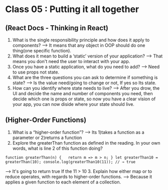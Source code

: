# Class 05 : Putting it all together

## (React Docs - Thinking in React)

1. What is the single responsibility principle and how does it apply to components?
--> It means that any object in OOP should do one thing(one specific function).
2. What does it mean to build a ‘static’ version of your application?
--> That means you don't need the user to interact with your app.
3. Once you have a static application, what do you need to add?
--> Need to use props not state.
4. What are the three questions you can ask to determine if something is state?
--> Is the value need/going to change or not, If yes so Its state.
5. How can you identify where state needs to live?
--> After you drow, the UI and decide the name and number of components you need, then decide which one is props or state, so now you have a clear vision of your app, you can now diside where your state should live.  

## (Higher-Order Functions)

1. What is a “higher-order function”?
--> Its 1)takes a function as a parameter or 2)returns a function
2. Explore the greaterThan function as defined in the reading. In your own words, what is line 2 of this function doing?

`function greaterThan(n) {
  return m => m > n;
}
let greaterThan10 = greaterThan(10);
console.log(greaterThan10(11));
// → true`

--> It's going to return true If the 11 > 10
3. Explain how either map or to reduce operates, with regards to higher-order functions.
--> Because it applies a given function to each element of a collection.